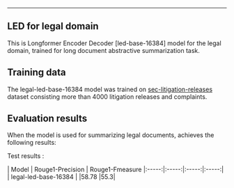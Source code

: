 ---

## LED for legal domain
This is Longformer Encoder Decoder [led-base-16384] model for the legal domain, trained for long document abstractive summarization task. 

## Training data

The legal-led-base-16384 model was trained on [sec-litigation-releases](https://www.sec.gov/litigation/litreleases.htm) dataset consisting more than 4000 litigation releases and complaints.

## Evaluation results

When the model is used for summarizing legal documents, achieves the following results:

Test results :

| Model | Rouge1-Precision  | Rouge1-Fmeasure 
|:-----:|:-----:|:-----:|:-----:|
|   legal-led-base-16384 | |58.78 |55.3|